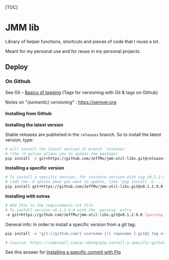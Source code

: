 [TOC]



# JMM lib



Library of helper functions, shortcuts and pieces of code that I reuse a lot.

Meant for my personal use and for reuse in my personal projects.



## Deploy



### On Github

See Git – [Basics of tagging](https://git-scm.com/book/en/v2/Git-Basics-Tagging) (Tags for versioning with Git & tags on Github)

Notes on "*(semantic) versioning*" : https://semver.org



#### Installing from Github

**Installing the latest version**

Stable releases are published in the `releases` branch. So to install the latest version, type:

```bash
# will install the latest version of branch `releases`
# (the -U option allows you to update the package)
pip install -U git+https://github.com/JeffMv/jmm-util-libs.git@releases
```



**Installing a specific version**

```bash
# To install a specific version, for instance version with tag v0.1.2.9.0 just type
# (add the -U option when you want to update, like "pip install -U ...")
pip install git+https://github.com/JeffMv/jmm-util-libs.git@v0.1.2.9.0
```



**Installing with extras**

```bash
# Add this in the requirements.txt file
# To install version v0.1.2.9.0 with the `parsing` extra
-e git+https://github.com/JeffMv/jmm-util-libs.git@v0.1.2.9.0 [parsing]
```





General info: In order to install a specific version from a git tag:

```bash
pip install -e "git://github.com/{ username }/{ reponame }.git@{ tag name }#egg={ desired egg name }"

# (source: https://coderwall.com/p/-wbo5q/pip-install-a-specific-github-repo-tag-or-branch)
```





See this answer for [Installing a specific commit with Pip](https://stackoverflow.com/a/13754517/4418092)

